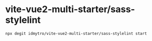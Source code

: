 # vite-vue2-multi-starter/sass-stylelint

```
npx degit idmytro/vite-vue2-multi-starter/sass-stylelint start
```
